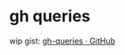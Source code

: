# gh queries

wip gist: [gh-queries · GitHub](https://gist.github.com/carlisia/07fa820be5e38d173b274ca8be67de39)

